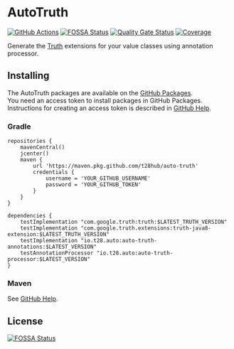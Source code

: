 # AutoTruth
[![GitHub Actions](https://github.com/t28hub/auto-truth/workflows/Auto%20Truth/badge.svg)](https://github.com/t28hub/auto-truth/actions)
[![FOSSA Status](https://app.fossa.io/api/projects/custom%2B14538%2Fauto-truth.svg?type=shield)](https://app.fossa.io/projects/custom%2B14538%2Fauto-truth?ref=badge_shield)
[![Quality Gate Status](https://sonarcloud.io/api/project_badges/measure?project=io.t28.auto.truth&metric=alert_status)](https://sonarcloud.io/dashboard?id=io.t28.auto.truth)
[![Coverage](https://sonarcloud.io/api/project_badges/measure?project=io.t28.auto.truth&metric=coverage)](https://sonarcloud.io/dashboard?id=io.t28.auto.truth)
 
Generate the [Truth](https://truth.dev/) extensions for your value classes  using annotation processor.

## Installing
The AutoTruth packages are available on the [GitHub Packages](https://github.com/t28hub/auto-truth/packages).  
You need an access token to install packages in GitHub Packages.   
Instructions for creating an access token is described in [GitHub Help](https://help.github.com/en/packages/publishing-and-managing-packages/about-github-packages#about-tokens).  

### Gradle
```
repositories {
    mavenCentral()
    jcenter()
    maven {
        url 'https://maven.pkg.github.com/t28hub/auto-truth'
        credentials {
            username = 'YOUR_GITHUB_USERNAME'
            password = 'YOUR_GITHUB_TOKEN'
        }
    }
}

dependencies {
    testImplementation "com.google.truth:truth:$LATEST_TRUTH_VERSION"
    testImplementation "com.google.truth.extensions:truth-java8-extension:$LATEST_TRUTH_VERSION"
    testImplementation "io.t28.auto:auto-truth-annotations:$LATEST_VERSION"
    testAnnotationProcessor "io.t28.auto:auto-truth-processor:$LATEST_VERSION"
}
```

### Maven
See [GitHub Help](https://help.github.com/en/packages/using-github-packages-with-your-projects-ecosystem/configuring-apache-maven-for-use-with-github-packages).

## License
[![FOSSA Status](https://app.fossa.io/api/projects/custom%2B14538%2Fauto-truth.svg?type=large)](https://app.fossa.io/projects/custom%2B14538%2Fauto-truth?ref=badge_large)
